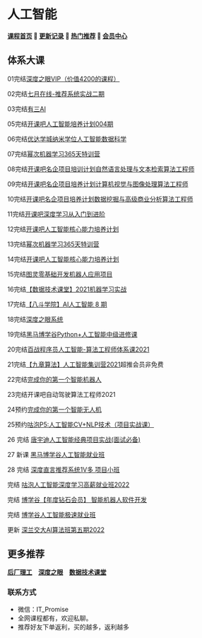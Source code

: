 # 人工智能

#### [**课程首页**](../../README.md) 💖 [**更新记录**](./gxjl.md) 💖 [**热门推荐**](./rmtj.md) 💖 [**会员中心**](./vip.md)

## 体系大课

01完结[深度之眼VIP（价值4200的课程）](https://ai.deepshare.net/index)

02完结[七月在线-推荐系统实战二期](https://m.julyedu.com/detail?id=181)

03完结[有三AI](https://mp.weixin.qq.com/s?__biz=MzA3NDIyMjM1NA==&mid=2649033588&idx=1&sn=986465d495af4ea981e4baa9c90cae8d&chksm=8712b509b0653c1f716c6bf6a294ebeab7b287ec722071010638403bd34db2301301c7b7acae&mpshare=1&scene=1&srcid=0927UKv0V1GSVtHfzmwiH3TO&sharer_sharetime=1578454073216&sharer_shareid=8966f7481f898244bc194cfd8c8ca658&exportkey=A6gBCJARW1hmK/xCRJT6jXw%3D&pass_ticket=D%2Bpdlydu%2BHczo4ssU5Ap27big3z3ZUJQq%2BN5I3hax88%3D#rd)

05完结[开课吧人工智能培养计划004期](https://mkt.kaikeba.com/vipcourse/aiadvance)

06完结[优达学城纳米学位人工智能数据科学](https://www.udacity.com/courses/all)

07完结[幂次机器学习365天特训营](https://mici.jiqishidai.com/site/course_introduction?id=16)

08完结[开课吧名企项目培训计划自然语言处理与文本检索算法工程师](https://www.kaikeba.com/course/vip/157)

09完结[开课吧名企项目培养计划计算机视觉与图像处理算法工程师](https://www.kaikeba.com/course/vip/153)

10完结[开课吧名企项目培养计划数据挖掘与高级商业分析算法工程师](https://www.kaikeba.com/course/vip/155)

11完结[开课吧深度学习从入门到进阶](https://www.kaikeba.com/course/vip/203)

12完结[开课吧人工智能核心能力培养计划](https://www.kaikeba.com/course/vip/154)

13完结[幂次机器学习365天特训营](https://mici.jiqishidai.com/site/course_introduction?id=16)

14完结[开课吧人工智能核心能力培养计划](https://www.kaikeba.com/course/vip/203)

15完结[图灵零基础开发机器人应用项目](https://ke.qq.com/course/290200)

16完结[【数据技术课堂】2021机器学习实战](https://appze9inzwc2314.pc.xiaoe-tech.com/detail/p_605b3edfe4b007b4183a6232/6)

17完结[【八斗学院】AI人工智能 8 期](http://www.badouxueyuan.com/product1/showproduct.php?id=6)

18完结[深度之眼系统](https://ai.deepshare.net/detail/p_604b8e1de4b07f4194ff3e55/5)

19完结[黑马博学谷Python+人工智能中级进修课](https://www.boxuegu.com/promote/outline-1492.html)

20完结[百战程序员人工智能-算法工程师体系课2021](http://www.itbaizhan.cn/course/ai)

21完结[【九章算法】人工智能集训营2021](https://www.jiuzhang.com/course/20/)超推会员非免费

22完结[完成你的第一个智能机器人](https://www.kaikeba.com/course/vip/145)

23完结开课吧自动驾驶算法工程师2021

24预约[完成你的第一个智能无人机](https://mkt.kaikeba.com/vipcourse/wrj)

25预约[咕泡P5:人工智能CV+NLP技术（项目实战课）](https://ke.gupaoedu.cn/course/vip/294)

26 完结 [唐宇迪人工智能经典项目实战(面试必备)](https://study.163.com/course/introduction.htm?courseId=1209598972)

27 新课 [黑马博学谷人工智能就业班](https://www.boxuegu.com/subject/python-05.html?utm_source=sydh)

28 完结 [深度直言推荐系统1V多 项目小班](https://appuaaoe86p4947.h5.xiaoeknow.com/v1/goods/goods_detail/p_63147fb8e4b050af23b25d46?type=3)

完结 [咕泡人工智能深度学习高薪就业班2022](https://ke.gupaoedu.cn/course/vip/294)

完结 [博学谷【年度钻石会员】 智能机器人软件开发](https://www.boxuegu.com/class/detail-3742.html)

完结 [博学谷人工智能极速就业班](https://m.boxuegu.com/campaign/python-05.html?utm_source=sydh)

更新 [深兰交大AI算法班第五期2022](http://ai.aijdjy.com/index.html)



## 更多推荐

[**后厂理工**](./chlg.md) [**深度之眼**](./sdzy.md) [**数据技术课堂**](./sjjskt.md)



### 联系方式

-  微信：IT_Promise
-  全网课程都有，欢迎私聊。
-  推荐好友下单返利，买的越多，返利越多